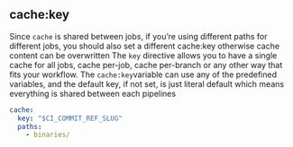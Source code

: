 ## cache:key

Since `cache` is shared between jobs, if you’re using different paths for different jobs, you should also set a different cache:key otherwise cache content can be overwritten
The `key` directive allows you to have a single cache for all jobs, cache per-job, cache per-branch or any other way that fits your workflow.
The `cache:key`variable can use any of the predefined variables, and the default key, if not set, is just literal default which means everything is shared between each pipelines

```yaml
cache:
  key: "$CI_COMMIT_REF_SLUG"
  paths:
    - binaries/
```
